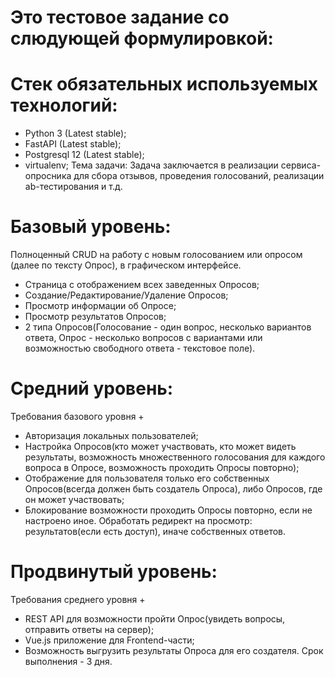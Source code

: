# Это тестовое задание со слюдующей формулировкой:
# Стек обязательных используемых технологий:
* Python 3 (Latest stable);
* FastAPI (Latest stable);
* Postgresql 12 (Latest stable);
* virtualenv;
Тема задачи: Задача заключается в реализации сервиса-опросника для сбора отзывов, проведения голосований, реализации ab-тестирования и т.д.
# Базовый уровень:
Полноценный CRUD на работу с новым голосованием или опросом (далее по тексту Опрос), в
графическом интерфейсе.
* Страница с отображением всех заведенных Опросов;
* Создание/Редактирование/Удаление Опросов;
* Просмотр информации об Опросе;
* Просмотр результатов Опросов;
* 2 типа Опросов(Голосование - один вопрос, несколько вариантов ответа, Опрос - несколько
вопросов с вариантами или возможностью свободного ответа - текстовое поле).
# Средний уровень:
Требования базового уровня +
* Авторизация локальных пользователей;
* Настройка Опросов(кто может участвовать, кто может видеть результаты, возможность
множественного голосования для каждого вопроса в Опросе, возможность проходить Опросы повторно);
* Отображение для пользователя только его собственных Опросов(всегда должен быть создатель Опроса), либо Опросов, где он может участвовать;
* Блокирование возможности проходить Опросы повторно, если не настроено иное. Обработать редирект на просмотр: результатов(если есть доступ), иначе собственных ответов.
# Продвинутый уровень:
Требования среднего уровня +
* REST API для возможности пройти Опрос(увидеть вопросы, отправить ответы на сервер);
* Vue.js приложение для Frontend-части;
* Возможность выгрузить результаты Опроса для его создателя.
Срок выполнения - 3 дня.
